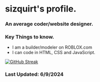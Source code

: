 # sizquirt's profile.
### An average coder/website designer. 
### Key Things to know.
- I am a builder/modeler on ROBLOX.com
- I can code in HTML, CSS and JavaScript.



[![GitHub Streak](https://streak-stats.demolab.com?user=sizquirt&theme=discord-old-blurple&hide_border=true)](https://git.io/streak-stats)

### Last Updated: <bold>6/9/2024</bold>


